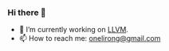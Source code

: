 ### Hi there 👋

- 🔭 I’m currently working on [LLVM](https://github.com/llvm).
- 📫 How to reach me: onelirong@gmail.com
